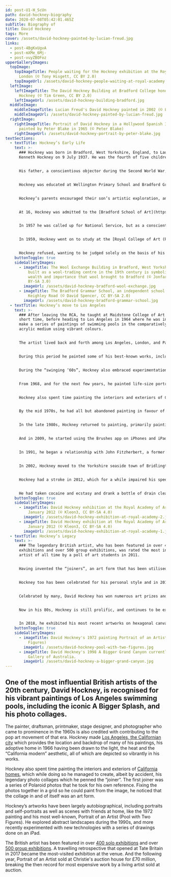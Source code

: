 ```yaml
---
id: post-U1-H_ScUn
path: david-hockney-biography
date: 2020-07-08T05:42:01.465Z
subTitle: Biography of
title: David Hockney
tags: More
cover: /assets/david-hockney-painted-by-lucian-freud.jpg
links:
  - post-4BgKxUgvA
  - post-mXMe_6Mj-
  - post-vuyZBOFoz
upperGalleryImages:
  topImage:
    topImageTitle: People waiting for the Hockney exhibition at the Royal Academy in
      London (© Tony Hisgett, CC BY 2.0)
    topImageUrl: /assets/david-hockney-people-waiting-at-royal-academy.jpg
  leftImage:
    leftImageTitle: The David Hockney Building at Bradford College honoring David
      Hockney (© Tim Green, CC BY 2.0)
    leftImageUrl: /assets/david-hockney-building-bradford.jpg
  middleImage:
    middleImageTitle: Lucian Freud's David Hockney painted in 2002 (© Lucian Freud)
    middleImageUrl: /assets/david-hockney-painted-by-lucian-freud.jpg
  rightImage:
    rightImageTitle: Portrait of David Hockney in a Hollywood Spanish Interior
      painted by Peter Blake in 1965 (© Peter Blake)
    rightImageUrl: /assets/david-hockney-portrait-by-peter-blake.jpg
textSections:
  - textTitle: Hockney’s Early Life
    text: >-
      ### Hockney was born in Bradford, West Yorkshire, England, to Laura and
      Kenneth Hockney on 9 July 1937. He was the fourth of five children.


      His father, a conscientious objector during the Second World War, "had a kind heart" remembers Hockney: "He thought there should be justice in the world". While adopting his father's anti-war stance, Hockney himself remained resistant to ideologies and hierarchies.


      Hockney was educated at Wellington Primary School and Bradford Grammar School. The young Hockney loved books and art, citing Picasso, Matisse and Fragonard as early influences.


      Hockney’s parents encouraged their son’s artistic exploration, and gave him the freedom to doodle and daydream. At his school academically promising boys were forced to drop art as a subject and so he deliberately failed his exams.


      At 16, Hockney was admitted to the [Bradford School of Art](https://www.bradfordcollege.ac.uk/study/soa), where he studied traditional painting and life drawing alongside Norman Stevens, David Oxtoby, and John Loker. Unlike most of his peers Hockney was working class, and he worked tirelessly, especially in his life drawing classes, recalling: "I was there from nine in the morning till nine at night."


      In 1957 he was called up for National Service, but as a conscientious objector to war, like his father previously, he served out his time as a hospital orderly. It was around this time that Hockney encountered the work of Russian ballet impresario Sergei Diaghilev, whose openness about his sexuality gave Hockney the courage to reveal his own homosexuality.


      In 1959, Hockney went on to study at the [Royal College of Art (RCA)](https://www.rca.ac.uk/) in London. It was during this time that Hockney met the renowned American artist R.B Kitaj, who influenced him greatly. At the time, the college asked students to submit an essay along with their final work.


      Hockney refused, wanting to be judged solely on the basis of his art and in protest, the artist painted Life Painting for a Diploma. Recognising his talent and growing reputation, the RCA changed its regulations and awarded the diploma.
    buttonToggle: true
    sideGalleryImages:
      - imageTitle: The Wool Exchange Building in Bradford, West Yorkshire, England
          built as a wool-trading centre in the 19th century is symbolic of the
          wealth and importance that wool brought to Bradford (© Jonfarman, CC
          BY-SA 3.0)
        imageUrl: /assets/david-hockney-bradford-wool-exchange.jpg
      - imageTitle: The Bradford Grammar School, an independent school. Seen from
          Keighley Road (© David Spencer, CC BY-SA 2.0)
        imageUrl: /assets/david-hockney-bradford-grammar-school.jpg
  - textTitle: Hockney’s move to Los Angeles
    text: >-
      ### After leaving the RCA, he taught at Maidstone College of Art for a
      short time, before heading to Los Angeles in 1964 where he was inspired to
      make a series of paintings of swimming pools in the comparatively new
      acrylic medium using vibrant colours.


      The artist lived back and forth among Los Angeles, London, and Paris in the late 1960s to 1970s. Spending much of his time in California during the 1960s, Hockney taught at various universities including Berkeley and UCLA.


      During this period he painted some of his best-known works, including [A Bigger Splash (1967)](https://www.tate.org.uk/art/artworks/hockney-a-bigger-splash-t03254). In A Bigger Splash, Hockney explored how to represent the constantly moving surface of the water. The splash was based on a photograph of a swimming pool Hockney had seen in a pool manual. He was intrigued by the idea that a photograph could capture the event of a split second, and sought to recreate this in painting.


      During the “swinging ‘60s”, Hockney also embraced experimentation, exploration, and iconoclasm. At a time when homosexuality was still illegal in the US and Britain, Hockney's open love affairs and unapologetic attitude attracted the attention of the press. He met [Peter Schlesinger](https://en.wikipedia.org/wiki/Peter_Schlesinger), who also frequently acted as his model, with whom he was in a relationship with from 1966 to 1971.


      From 1968, and for the next few years, he painted life-size portraits and double portraits of friends, lovers and relatives including fashion designers Celia Birtwell and Ossie Clark, curator Henry Geldzahler, art dealer Nicholas Wilder, and his ballet dancer lover Wayne Sleep. Over the years, Hockney created over 300 self-portraits.


      Hockney also spent time painting the interiors and exteriors of California homes, which while doing so he managed to create, albeit by accident, his legendary photo collages which he penned the “joiner”. Fixing photos together in a grid so he could paint from the image, the first joiner was a series of Polaroid photos that he took in 1970 for his own reference.


      By the mid 1970s, he had all but abandoned painting in favour of projects involving photography, lithographs, and set and costume design for the ballet, opera and theatre.


      In the late 1980s, Hockney returned to painting, primarily painting seascapes, flowers and portraits of loved ones. He also began incorporating technology in his art, creating his first homemade prints on a photocopier in 1986.


      And in 2009, he started using the Brushes app on iPhones and iPads to create paintings. A 2011 exhibit at the [Royal Museum of Ontario](https://www.rom.on.ca/en) showcased 100 of these paintings.


      In 1991, he began a relationship with John Fitzherbert, a former chef, which lasted for the next 25 years. One of his most important large-scale works, A Closer Grand Canyon, was completed in 1998.


      In 2002, Hockney moved to the Yorkshire seaside town of Bridlington. In the same year, he sat for 120 hours for a portrait painted by [Lucian Freud](https://en.wikipedia.org/wiki/Lucian_Freud). In return, Freud sat for four hours for him.


      Hockney had a stroke in 2012, which for a while impaired his speech. Much to his relief, he said: "the stroke didn't affect my drawing, and that's the most important thing." Only a few months later, one of his assistants, Dominic Elliot, died in Hockney's Bridlington home.


      He had taken cocaine and ecstasy and drank a bottle of drain cleaner. Elliot had been in a relationship with Hockney's former partner John Fitzherbert, who was still living with him. The high-profile inquest returned a verdict of death by misadventure and Hockney was never implicated. In November 2015 Hockney sold his house in Bridlington, and cut all remaining ties with the town.
    buttonToggle: true
    sideGalleryImages:
      - imageTitle: David Hockney exhibition at the Royal Academy of Arts in London,
          January 2012 (© Kleon3, CC BY-SA 4.0)
        imageUrl: /assets/david-hockney-exhibition-at-royal-academy-2.jpg
      - imageTitle: David Hockney exhibition at the Royal Academy of Arts in London,
          January 2012 (© Kleon3, CC BY-SA 4.0)
        imageUrl: /assets/david-hockney-exhibition-at-royal-academy-1.jpg
  - textTitle: Hockney’s Legacy
    text: >-
      ### The legendary British artist, who has been featured in over 400 solo
      exhibitions and over 500 group exhibitions, was rated the most influential
      artist of all time by a poll of art students in 2011.


      Having invented the “joiners”, an art form that has been utilised in fashion photography and editorial, David Hockney has had considerable influence on the fashion world. In 2005 Burberry creative director [Christopher Bailey](https://en.wikipedia.org/wiki/Christopher_Bailey_(fashion_designer)) centred his entire spring/summer menswear collection around the artist.


      Hockney too has been celebrated for his personal style and in 2012, fashion designer [Vivienne Westwood](https://en.wikipedia.org/wiki/Vivienne_Westwood), a close friend, named a checked jacket after Hockney. In 2011 British GQ named him one of the 50 Most Stylish Men in Britain and in March 2013 he was listed as one of the Fifty Best-dressed Over-50s by The Guardian.


      Celebrated by many, David Hockney has won numerous art prizes and in 1990, he famously declined a knighthood before finally accepting an [Order of Merit](https://en.wikipedia.org/wiki/Order_of_Merit) in 2012. Hockney once said: "I don't have strong feelings about the honours system. I don't value prizes of any sort. I value my friends."


      Now in his 80s, Hockney is still prolific, and continues to be experimental and embrace modern technologies in his art.


      In 2018, he exhibited his most recent artworks on hexagonal canvases and mural-size 3D photographic drawings at [Pace Gallery in New York](https://www.pacegallery.com/). For the series, he revisited previous paintings of Garrowby Hill, the Grand Canyon, and Nichols Canyon Road, this time painting them on hexagonal canvases to enhance aspects of reverse perspective.
    buttonToggle: true
    sideGalleryImages:
      - imageTitle: David Hockney's 1972 painting Portrait of an Artist (Pool with Two
          Figures)
        imageUrl: /assets/david-hockney-pool-with-two-figures.jpg
      - imageTitle: David Hockney's 1998 A Bigger Grand Canyon currently at the National
          Gallery of Australia.
        imageUrl: /assets/david-hockney-a-bigger-grand-canyon.jpg
---
```

## One of the most influential British artists of the 20th century, David Hockney, is recognised for his vibrant paintings of Los Angeles swimming pools, including the iconic A Bigger Splash, and his photo collages.

The painter, draftsman, printmaker, stage designer, and photographer who came to prominence in the 1960s is also credited with contributing to the pop art movement of that era. Hockney made [Los Angeles, the Californian city](/david-hockney-biography#2) which provides the location and backdrop of many of his paintings, his adoptive home in 1966 having been drawn to the light, the heat and the “California modern” aesthetic, all of which are depicted so vibrantly in his works.

Hockney also spent time painting the interiors and exteriors of [California homes](/david-hockney-biography#3), which while doing so he managed to create, albeit by accident, his legendary photo collages which he penned the “joiner”. The first joiner was a series of Polaroid photos that he took for his own reference. Fixing the photos together in a grid so he could paint from the image, he noticed that the collage in and of itself was an art form.

Hockney’s artworks have been largely autobiographical, including portraits and self-portraits as well as scenes with friends at home, like the 1972 painting and his most well-known, Portrait of an Artist (Pool with Two Figures). He explored abstract landscapes during the 1990s, and more recently experimented with new technologies with a series of drawings done on an iPad.

The British artist has been featured in over [400 solo exhibitions](/david-hockney-biography#3) and over [500 group exhibitions](/david-hockney-biography#3). A travelling retrospective that opened at Tate Britain in 2017 became the most-visited exhibition at the venue. And the following year, Portrait of an Artist sold at Christie's auction house for £70 million, breaking the then record for most expensive work by a living artist sold at auction.